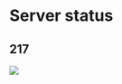 # Server status
## 217
![](https://healthchecks.io/badge/87d5d16b-e5db-4242-b6ad-b993ca/hbQcQTYW/217_online.svg)
